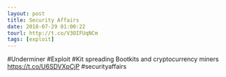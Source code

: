 ```yaml
---
layout: post
title: Security Affairs
date: 2018-07-29 01:00:22
tourl: http://t.co/V3OIFUqNCm
tags: [exploit]
---
```

#Underminer #Exploit #Kit spreading Bootkits and cryptocurrency miners
https://t.co/U6SDVXpCjP
#securityaffairs